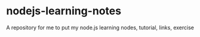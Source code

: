 # nodejs-learning-notes
A repository for me to put my node.js learning nodes, tutorial, links, exercise
